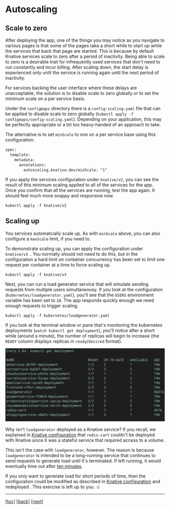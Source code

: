 # Autoscaling

## Scale to zero

After deploying the app, one of the things you may notice as you navigate to various pages is that some of the pages take a short while to start up while the services that back that page are started. This is because by default Knative services scale to zero after a period of inactivity. Being able to scale to zero is a desirable trait for infrequently used services that don't need to run constantly and incur billing. After scaling down, the start delay is experienced only until the service is running again until the next period of inactivity.

For services backing the user interface where these delays are unacceptable, the solution is to disable scale to zero globally or to set the minimum scale on a per service basis.

Under the `configmaps` directory there is a `config-scaling.yaml` file that can be applied to disable scale to zero globally (`kubectl apply -f configmaps/config-scaling.yaml`). Depending on your application, this may be perfectly appropriate or a bit too heavy-handed of an approach to take.

The alternative is to set `minScale` to one on a per service base using this configuration:

```
spec:
  template:
    metadata:
      annotations:
        autoscaling.knative.dev/minScale: "1"
```

If you apply the services configuration under `knative/v2`, you can see the result of this minimum scaling applied to all of the services for the app. Once you confirm that all the services are running, test the app again. It should feel much more snappy and responsive now.

```
kubectl apply -f knative/v2
```

## Scaling up

You services automatcially scale up. As with `minScale` above, you can also
 configure a `maxScale` limit, if you need to.
 
To demonstrate scaling up, you can apply the configuration under `knative/v3
`. You normally should not need to do this, but in the configuration a hard
 limit on container concurrency has been set to limit one request per
  container at a time to force scaling up.
  
```
kubectl apply -f knative/v3
```

Next, you can run a load generator service that will simulate sending
 requests from multiple users simultaneousy. If you look at the configuration
  (`kubernetes/loadgenerator.yaml`), you'll see that the `USERS` environment
   variable has been set to `10`. The app responds quickly enough we need
    enough requests to trigger scaling.
    
```
kubectl apply -f kubernetes/loadgenerator.yaml
```

If you look at the terminal window or pane that's monitoring the kubernetes
 deployments (`watch kubectl get deployment`), you'll notice after a short
  while (around a minute), the number of replicas will begin to increase (the
   `READY` column displays replicas in `ready`/`desired` format).
   
![autoscaling replicas](assets/autoscaling-replicas.png)

Why isn't `loadgenerator` deployed as a Knative service? If you recall, we explained in [Knative configuration] that `redis-cart` couldn't be deployed with Knative since it was a stateful service that required access to a volume.

This isn't the case with `loadgenerator`, however. The reason is because `loadgenerator` is intended to be a long-running service that continues to send requests to generate load until it's terminated. If left running, it would eventually time out after [ten minutes].
      
If you only want to generate load for short periods of time, then the configuration could be modified as described in [Knative configuration] and redeployed . This exercise is left up to you. ☺️

[Knative configuration]: 03-knative-configuration.md
[ten minutes]: https://github.com/knative/serving/blob/master/pkg/apis/config/defaults.go#L46

---
[[toc]](README.md) [[back]](04-deploy-the-app.md) [[next]](06-cleanup.md)

